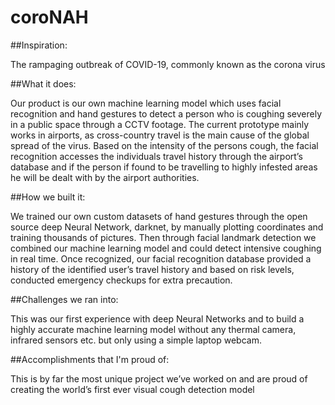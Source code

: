 # coroNAH

##Inspiration:

The rampaging outbreak of COVID-19, commonly known as the corona virus

##What it does:

Our product is our own machine learning model which uses facial recognition and hand gestures to detect a 
person who is coughing severely in a public space through a CCTV footage. The current prototype mainly works 
in airports, as cross-country travel is the main cause of the global spread of the virus. Based on the intensity 
of the persons cough, the facial recognition accesses the individuals travel history through the airport’s database 
and if the person if found to be travelling to highly infested areas he will be dealt with by the airport authorities.

##How we built it:

We trained our own custom datasets of hand gestures through the open source deep Neural Network, darknet, 
by manually plotting coordinates and training thousands of pictures. Then through facial landmark detection 
we combined our machine learning model and could detect intensive coughing in real time. Once recognized, our 
facial recognition database provided a history of the identified user’s travel history and based on risk levels, 
conducted emergency checkups for extra precaution.

##Challenges we ran into:

This was our first experience with deep Neural Networks and to build a highly accurate machine learning model 
without any thermal camera, infrared sensors etc. but only using a simple laptop webcam.

##Accomplishments that I'm proud of:

This is by far the most unique project we’ve worked on and are proud of creating the world’s first ever 
visual cough detection model

